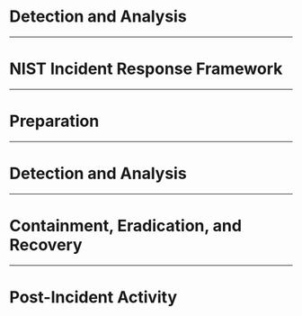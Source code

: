 # Detection and Analysis

---

# NIST Incident Response Framework

---

# Preparation

---

# Detection and Analysis

---

# Containment, Eradication, and Recovery

---

# Post-Incident Activity
